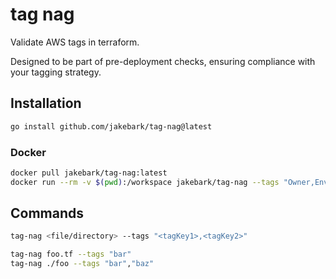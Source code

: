# tag nag

Validate AWS tags in terraform.

Designed to be part of pre-deployment checks, ensuring compliance with your tagging strategy. 

## Installation
```bash
go install github.com/jakebark/tag-nag@latest
```

### Docker
```bash
docker pull jakebark/tag-nag:latest
docker run --rm -v $(pwd):/workspace jakebark/tag-nag --tags "Owner,Environment" /workspace

```

## Commands

```bash
tag-nag <file/directory> --tags "<tagKey1>,<tagKey2>"

tag-nag foo.tf --tags "bar"
tag-nag ./foo --tags "bar","baz"

```
